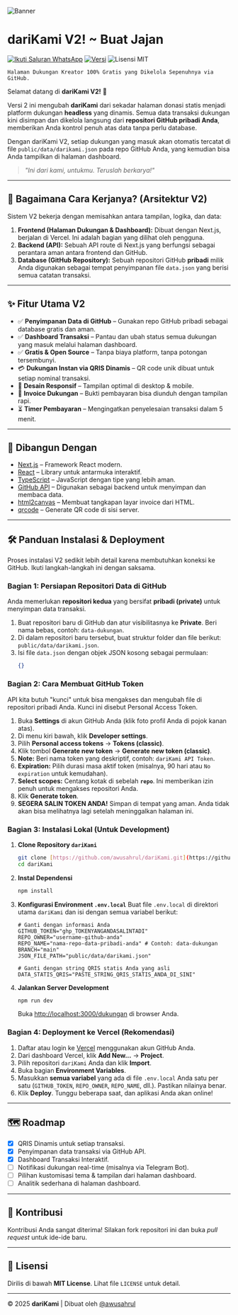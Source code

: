 ![Banner](https://darikami.vercel.app/dariKami_thumbnail.svg)

# dariKami V2! ~ Buat Jajan

[![Ikuti Saluran WhatsApp](https://img.shields.io/badge/Ikuti%20di-WhatsApp-green?logo=whatsapp)](https://whatsapp.com/channel/0029Vb6WmoKGpLHOdbB4NS3I)
[![Versi](https://img.shields.io/badge/Versi-2.0-blueviolet)](https://github.com/awusahrul/dariKami)
![Lisensi MIT](https://img.shields.io/badge/Lisensi-MIT-blue.svg)

```💬 "Karena apresiasi itu gak perlu ribet. Cukup... dari kami, buat jajan."
Halaman Dukungan Kreator 100% Gratis yang Dikelola Sepenuhnya via GitHub.
````

Selamat datang di **dariKami V2!** 🎉

Versi 2 ini mengubah **dariKami** dari sekadar halaman donasi statis menjadi platform dukungan **headless** yang dinamis. Semua data transaksi dukungan kini disimpan dan dikelola langsung dari **repositori GitHub pribadi Anda**, memberikan Anda kontrol penuh atas data tanpa perlu database.

Dengan dariKami V2, setiap dukungan yang masuk akan otomatis tercatat di file `public/data/darikami.json` pada repo GitHub Anda, yang kemudian bisa Anda tampilkan di halaman dashboard.

> *"Ini dari kami, untukmu. Teruslah berkarya!"*

-----

## 🤔 Bagaimana Cara Kerjanya? (Arsitektur V2)

Sistem V2 bekerja dengan memisahkan antara tampilan, logika, dan data:

1.  **Frontend (Halaman Dukungan & Dashboard):** Dibuat dengan Next.js, berjalan di Vercel. Ini adalah bagian yang dilihat oleh pengguna.
2.  **Backend (API):** Sebuah API route di Next.js yang berfungsi sebagai perantara aman antara frontend dan GitHub.
3.  **Database (GitHub Repository):** Sebuah repositori GitHub **pribadi** milik Anda digunakan sebagai tempat penyimpanan file `data.json` yang berisi semua catatan transaksi.

-----

## ✨ Fitur Utama V2

  * ✅ **Penyimpanan Data di GitHub** – Gunakan repo GitHub pribadi sebagai database gratis dan aman.
  * ✅ **Dashboard Transaksi** – Pantau dan ubah status semua dukungan yang masuk melalui halaman dashboard.
  * ✅ **Gratis & Open Source** – Tanpa biaya platform, tanpa potongan tersembunyi.
  * 💳 **Dukungan Instan via QRIS Dinamis** – QR code unik dibuat untuk setiap nominal transaksi.
  * 📱 **Desain Responsif** – Tampilan optimal di desktop & mobile.
  * 📄 **Invoice Dukungan** – Bukti pembayaran bisa diunduh dengan tampilan rapi.
  * ⏳ **Timer Pembayaran** – Mengingatkan penyelesaian transaksi dalam 5 menit.

-----

## 🚀 Dibangun Dengan

  * [Next.js](https://nextjs.org/) – Framework React modern.
  * [React](https://reactjs.org/) – Library untuk antarmuka interaktif.
  * [TypeScript](https://www.typescriptlang.org/) – JavaScript dengan tipe yang lebih aman.
  * [GitHub API](https://docs.github.com/en/rest) – Digunakan sebagai backend untuk menyimpan dan membaca data.
  * [html2canvas](https://html2canvas.hertzen.com/) – Membuat tangkapan layar invoice dari HTML.
  * [qrcode](https://github.com/soldair/node-qrcode) – Generate QR code di sisi server.

-----

## 🛠️ Panduan Instalasi & Deployment

Proses instalasi V2 sedikit lebih detail karena membutuhkan koneksi ke GitHub. Ikuti langkah-langkah ini dengan saksama.

### Bagian 1: Persiapan Repositori Data di GitHub

Anda memerlukan **repositori kedua** yang bersifat **pribadi (private)** untuk menyimpan data transaksi.

1.  Buat repositori baru di GitHub dan atur visibilitasnya ke **Private**. Beri nama bebas, contoh: `data-dukungan`.
2.  Di dalam repositori baru tersebut, buat struktur folder dan file berikut: `public/data/darikami.json`.
3.  Isi file `data.json` dengan objek JSON kosong sebagai permulaan:
    ```json
    {}
    ```

### Bagian 2: Cara Membuat GitHub Token

API kita butuh "kunci" untuk bisa mengakses dan mengubah file di repositori pribadi Anda. Kunci ini disebut Personal Access Token.

1.  Buka **Settings** di akun GitHub Anda (klik foto profil Anda di pojok kanan atas).
2.  Di menu kiri bawah, klik **Developer settings**.
3.  Pilih **Personal access tokens** -\> **Tokens (classic)**.
4.  Klik tombol **Generate new token** -\> **Generate new token (classic)**.
5.  **Note:** Beri nama token yang deskriptif, contoh: `dariKami API Token`.
6.  **Expiration:** Pilih durasi masa aktif token (misalnya, 90 hari atau `No expiration` untuk kemudahan).
7.  **Select scopes:** Centang kotak di sebelah **`repo`**. Ini memberikan izin penuh untuk mengakses repositori Anda.
8.  Klik **Generate token**.
9.  **SEGERA SALIN TOKEN ANDA\!** Simpan di tempat yang aman. Anda tidak akan bisa melihatnya lagi setelah meninggalkan halaman ini.

### Bagian 3: Instalasi Lokal (Untuk Development)

1.  **Clone Repository `dariKami`**

    ```sh
    git clone [https://github.com/awusahrul/dariKami.git](https://github.com/awusahrul/dariKami.git)
    cd dariKami
    ```

2.  **Instal Dependensi**

    ```sh
    npm install
    ```

3.  **Konfigurasi Environment `.env.local`**
    Buat file `.env.local` di direktori utama `dariKami` dan isi dengan semua variabel berikut:

    ```env
    # Ganti dengan informasi Anda
    GITHUB_TOKEN="ghp_TOKENYANGANDASALINTADI"
    REPO_OWNER="username-github-anda"
    REPO_NAME="nama-repo-data-pribadi-anda" # Contoh: data-dukungan
    BRANCH="main"
    JSON_FILE_PATH="public/data/darikami.json"

    # Ganti dengan string QRIS statis Anda yang asli
    DATA_STATIS_QRIS="PASTE_STRING_QRIS_STATIS_ANDA_DI_SINI"
    ```

4.  **Jalankan Server Development**

    ```sh
    npm run dev
    ```

    Buka [http://localhost:3000/dukungan](https://www.google.com/search?q=http://localhost:3000/dukungan) di browser Anda.

### Bagian 4: Deployment ke Vercel (Rekomendasi)

1.  Daftar atau login ke [Vercel](https://vercel.com) menggunakan akun GitHub Anda.
2.  Dari dashboard Vercel, klik **Add New...** -\> **Project**.
3.  Pilih repositori `dariKami` Anda dan klik **Import**.
4.  Buka bagian **Environment Variables**.
5.  Masukkan **semua variabel** yang ada di file `.env.local` Anda satu per satu (`GITHUB_TOKEN`, `REPO_OWNER`, `REPO_NAME`, dll.). Pastikan nilainya benar.
6.  Klik **Deploy**. Tunggu beberapa saat, dan aplikasi Anda akan online\!

-----

## 🗺️ Roadmap

  - [x] QRIS Dinamis untuk setiap transaksi.
  - [x] Penyimpanan data transaksi via GitHub API.
  - [x] Dashboard Transaksi Interaktif.
  - [ ] Notifikasi dukungan real-time (misalnya via Telegram Bot).
  - [ ] Pilihan kustomisasi tema & tampilan dari halaman dashboard.
  - [ ] Analitik sederhana di halaman dashboard.

-----

## 🤝 Kontribusi

Kontribusi Anda sangat diterima\! Silakan fork repositori ini dan buka *pull request* untuk ide-ide baru.

-----

## 📄 Lisensi

Dirilis di bawah **MIT License**. Lihat file `LICENSE` untuk detail.

-----

© 2025 **dariKami** | Dibuat oleh [@awusahrul](https://github.com/awusahrul)

```
```
